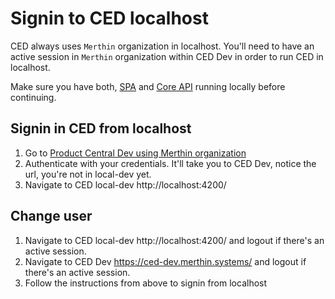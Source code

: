 # Signin to CED localhost

CED always uses `Merthin` organization in localhost. You'll need to have an active session in `Merthin` organization within CED Dev in order to run CED in localhost.

Make sure you have both, [SPA](../../spa/) and [Core API](../../backend/core-api/) running locally before continuing.

## Signin in CED from localhost

1. Go to [Product Central Dev using Merthin organization](https://product-central-dev.merthin.systems/login?org=Merthin)
1. Authenticate with your credentials. It'll take you to CED Dev, notice the url, you're not in local-dev yet.
1. Navigate to CED local-dev http://localhost:4200/

## Change user

1. Navigate to CED local-dev http://localhost:4200/ and logout if there's an active session.
1. Navigate to CED Dev https://ced-dev.merthin.systems/ and logout if there's an active session.
1. Follow the instructions from above to signin from localhost
